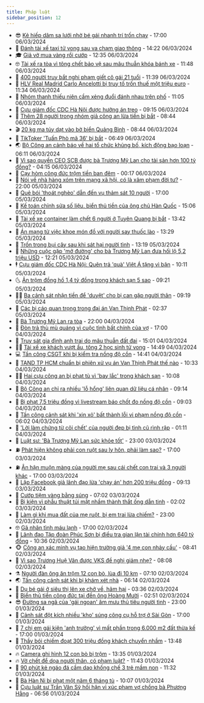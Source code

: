 ```yaml
---
title: Pháp luật
sidebar_position: 12
---
```


<!-- vnexpress-phap-luat:START -->
- 😎 [Kẻ hiếp dâm sa lưới nhờ bé gái nhanh trí trốn chạy](https://vnexpress.net/ke-hiep-dam-sa-luoi-nho-be-gai-nhanh-tri-tron-chay-4719257.html) - 17:00 06/03/2024
- 🥰 [Đánh tài xế taxi tử vong sau va chạm giao thông](https://vnexpress.net/danh-tai-xe-taxi-tu-vong-sau-va-cham-giao-thong-4719280.html) - 14:22 06/03/2024
- 🎓 [Giả vờ mua vàng rồi cướp](https://vnexpress.net/gia-vo-mua-vang-roi-cuop-4719267.html) - 12:35 06/03/2024
- 🤓 [Tài xế ra tòa vì tông chết bảo vệ sau mâu thuẫn khóa bánh xe](https://vnexpress.net/tai-xe-ra-toa-vi-tong-chet-bao-ve-sau-mau-thuan-khoa-banh-xe-4719232.html) - 11:48 06/03/2024
- 🎊 [400 người truy bắt nghi phạm giết cô gái 21 tuổi](https://vnexpress.net/400-nguoi-truy-bat-nghi-pham-giet-co-gai-21-tuoi-4719255.html) - 11:39 06/03/2024
- 🙉 [HLV Real Madrid Carlo Ancelotti bị truy tố trốn thuế một triệu euro](https://vnexpress.net/hlv-real-madrid-carlo-ancelotti-bi-truy-to-tron-thue-mot-trieu-euro-4719250.html) - 11:34 06/03/2024
- 🤡 [Nhóm thanh thiếu niên cầm xẻng đuổi đánh nhau trên phố](https://video.vnexpress.net/nhom-thanh-thieu-nien-cam-xeng-duoi-danh-nhau-tren-pho-4719080.html) - 11:05 06/03/2024
- 🗽 [Cựu giám đốc CDC Hà Nội được hưởng án treo](https://vnexpress.net/cuu-giam-doc-cdc-ha-noi-duoc-huong-an-treo-4719123.html) - 09:15 06/03/2024
- 🌋 [Thêm 28 người trong nhóm giả công an lừa tiền bị bắt](https://vnexpress.net/them-28-nguoi-trong-nhom-gia-cong-an-lua-tien-bi-bat-4719084.html) - 08:44 06/03/2024
- 🎬 [20 kg ma túy dạt vào bờ biển Quảng Bình](https://vnexpress.net/20-kg-ma-tuy-dat-vao-bo-bien-quang-binh-4719132.html) - 08:44 06/03/2024
- 💯 [TikToker &#39;Tuấn Phò mã 36&#39; bị bắt](https://vnexpress.net/tuan-pho-ma-bi-bat-4719091.html) - 06:49 06/03/2024
- 🌏 [Bộ Công an cảnh báo về hai tổ chức khủng bố, kích động bạo loạn](https://vnexpress.net/bo-cong-an-neu-ten-hai-to-chuc-khung-bo-kich-dong-bao-loan-4719062.html) - 06:11 06/03/2024
- 🌊 [Vì sao quyền CEO SCB được bà Trương Mỹ Lan cho tài sản hơn 100 tỷ đồng?](https://vnexpress.net/vi-sao-quyen-ceo-scb-duoc-ba-truong-my-lan-cho-tai-san-hon-100-ty-dong-4718955.html) - 04:15 06/03/2024
- 💂 [Cạy hòm công đức trộm tiền ban đêm](https://video.vnexpress.net/cay-hom-cong-duc-trom-tien-ban-dem-4718849.html) - 00:17 06/03/2024
- 🎡 [Nói về nhà hàng xóm trên mạng xã hội, có là xâm phạm đời tư?](https://vnexpress.net/noi-ve-nha-hang-xom-tren-mang-xa-hoi-co-la-xam-pham-doi-tu-4718265.html) - 22:00 05/03/2024
- 🫶 [Quẻ bói &#39;thoát nghèo&#39; dẫn đến vụ thảm sát 10 người](https://vnexpress.net/que-boi-thoat-ngheo-dan-den-vu-tham-sat-10-nguoi-4718775.html) - 17:00 05/03/2024
- 🐲 [Kế toán chỉnh sửa số liệu, biển thủ tiền của ông chủ Hàn Quốc](https://vnexpress.net/ke-toan-chinh-sua-so-lieu-bien-thu-tien-cua-ong-chu-han-quoc-4718818.html) - 15:06 05/03/2024
- 🚀 [Tài xế xe container làm chết 6 người ở Tuyên Quang bị bắt](https://vnexpress.net/khoi-to-tai-xe-container-lam-chet-6-nguoi-o-tuyen-quang-4718808.html) - 13:42 05/03/2024
- 🎊 [Án mạng từ việc khoe món đồ với người say thuốc lào](https://vnexpress.net/an-mang-tu-viec-khoe-mon-do-voi-nguoi-say-thuoc-lao-4718767.html) - 13:29 05/03/2024
- 🤗 [Trốn trong bụi cây sau khi sát hại người tình](https://vnexpress.net/tron-trong-bui-cay-sau-khi-sat-hai-nguoi-tinh-4718782.html) - 13:19 05/03/2024
- 🗽 [Những cuộc gặp &#39;mở đường&#39; cho bà Trương Mỹ Lan đưa hối lộ 5,2 triệu USD](https://vnexpress.net/nhung-cuoc-gap-mo-duong-cho-ba-truong-my-lan-dua-hoi-lo-5-2-trieu-usd-4717625.html) - 12:21 05/03/2024
- 🕴 [Cựu giám đốc CDC Hà Nội: Quên trả &#39;quà&#39; Việt Á tặng vì bận](https://vnexpress.net/cuu-giam-doc-cdc-ha-noi-quen-tra-qua-viet-a-tang-vi-ban-4718711.html) - 10:11 05/03/2024
- 🌜 [Ăn trộm đồng hồ 1,4 tỷ đồng trong khách sạn 5 sao](https://vnexpress.net/an-trom-dong-ho-1-4-ty-dong-trong-khach-san-5-sao-4718681.html) - 09:21 05/03/2024
- 🧑‍🏫 [Ba cảnh sát nhận tiền để &#39;duyệt&#39; cho bị can gặp người thân](https://vnexpress.net/cuu-doi-truong-trai-tam-giam-nhan-tien-de-cho-bi-can-gap-nguoi-than-4718585.html) - 09:19 05/03/2024
- 🦩 [Các bị cáo quan trọng trong đại án Vạn Thịnh Phát](https://vnexpress.net/nhung-bi-cao-quan-trong-trong-dai-an-van-thinh-phat-4718474.html) - 02:37 05/03/2024
- 💼 [Bà Trương Mỹ Lan ra tòa](https://vnexpress.net/an-ninh-that-chat-tai-phien-xu-ba-truong-my-lan-4718036.html) - 22:00 04/03/2024
- 💫 [Đòn trả thù mù quáng vì cuộc tình bất chính của vợ](https://vnexpress.net/don-tra-thu-mu-quang-vi-cuoc-tinh-bat-chinh-cua-vo-4718316.html) - 17:00 04/03/2024
- 🦅 [Truy sát gia đình anh trai do mâu thuẫn đất đai](https://vnexpress.net/truy-sat-gia-dinh-anh-trai-do-mau-thuan-dat-dai-4718343.html) - 15:01 04/03/2024
- 🧑‍💻 [Tài xế xe khách vượt ẩu, tông 2 học sinh tử vong](https://vnexpress.net/tai-xe-xe-khach-vuot-au-tong-2-hoc-sinh-tu-vong-4718342.html) - 14:49 04/03/2024
- 💻 [Tấn công CSGT khi bị kiểm tra nồng độ cồn](https://video.vnexpress.net/tan-cong-csgt-khi-bi-kiem-tra-nong-do-con-4718332.html) - 14:41 04/03/2024
- 🤠 [TAND TP HCM chuẩn bị phiên xử vụ án Vạn Thịnh Phát thế nào](https://vnexpress.net/tand-tp-hcm-chuan-bi-phien-xu-vu-an-van-thinh-phat-the-nao-4718282.html) - 10:33 04/03/2024
- 🧑‍🏫 [Hai cựu công an bị phạt tù vì &#39;bay lắc&#39; trong khách sạn](https://vnexpress.net/hai-cuu-cong-an-bi-phat-tu-khi-bay-lac-trong-khach-san-4718247.html) - 10:08 04/03/2024
- 🌈 [Bộ Công an chỉ ra nhiều &#39;lỗ hổng&#39; liên quan dữ liệu cá nhân](https://vnexpress.net/nhieu-lo-hong-lien-quan-du-lieu-ca-nhan-4718087.html) - 09:14 04/03/2024
- 🌮 [Bị phạt 7,5 triệu đồng vì livestream báo chốt đo nồng độ cồn](https://vnexpress.net/bi-phat-7-5-trieu-dong-vi-livestream-bao-chot-do-nong-do-con-4718222.html) - 09:03 04/03/2024
- 🐲 [Tấn công cảnh sát khi &#39;xin xỏ&#39; bất thành lỗi vi phạm nồng độ cồn](https://vnexpress.net/tan-cong-canh-sat-khi-xin-xo-bat-thanh-loi-vi-pham-nong-do-con-4718145.html) - 06:02 04/03/2024
- 🧰 [&#39;Lời làm chứng từ cõi chết&#39; của người đẹp bị tình cũ rình rập](https://vnexpress.net/loi-lam-chung-tu-coi-chet-cua-nguoi-dep-bi-tinh-cu-rinh-rap-4717933.html) - 01:11 04/03/2024
- 💄 [Luật sư: &#39;Bà Trương Mỹ Lan sức khỏe tốt&#39;](https://vnexpress.net/luat-su-ba-truong-my-lan-suc-khoe-tot-4717876.html) - 23:00 03/03/2024
- ⛽️ [Phát hiện không phải con ruột sau ly hôn, phải làm sao?](https://vnexpress.net/phat-hien-khong-phai-con-ruot-sau-ly-hon-phai-lam-sao-4717714.html) - 17:00 03/03/2024
- ⛽️ [Ân hận muộn màng của người mẹ sau cái chết con trai và 3 người khác](https://vnexpress.net/an-han-muon-mang-cua-nguoi-me-sau-cai-chet-con-trai-va-3-nguoi-khac-4716931.html) - 17:00 03/03/2024
- 💂 [Lập Facebook giả lãnh đạo lừa &#39;chạy án&#39; hơn 200 triệu đồng](https://vnexpress.net/lap-facebook-gia-lanh-dao-lua-chay-an-hon-200-trieu-dong-4717855.html) - 09:13 03/03/2024
- 🤔 [Cướp tiệm vàng bằng súng](https://vnexpress.net/cuop-tiem-vang-bang-sung-4717845.html) - 07:02 03/03/2024
- 🧐 [Bị kiện vì phẫu thuật túi mật nhầm thành thắt ống dẫn tinh](https://vnexpress.net/bi-kien-vi-phau-thuat-tui-mat-nham-thanh-that-ong-dan-tinh-4717704.html) - 02:02 03/03/2024
- 🎃 [Làm gì khi mua đất của mẹ ruột, bị em trai lừa chiếm?](https://vnexpress.net/lam-gi-khi-mua-dat-cua-me-ruot-bi-em-trai-lua-chiem-4715905.html) - 23:00 02/03/2024
- 🤓 [Gã nhân tình máu lạnh](https://vnexpress.net/ga-nhan-tinh-mau-lanh-4716366.html) - 17:00 02/03/2024
- 💃 [Lãnh đạo Tập đoàn Phúc Sơn bị điều tra gian lận tài chính hơn 640 tỷ đồng](https://vnexpress.net/hang-loat-lanh-dao-tap-doan-phuc-son-bi-cao-buoc-sai-pham-gi-4717632.html) - 10:36 02/03/2024
- 🐵 [Công an xác minh vụ tạo hiện trường giả &#39;4 mẹ con nhảy cầu&#39;](https://vnexpress.net/cong-an-lap-ho-so-xu-ly-vu-tao-hien-truong-gia-4-me-con-tu-tu-4717606.html) - 08:41 02/03/2024
- 🤖 [Vì sao Trương Huệ Vân được VKS đề nghị giảm nhẹ?](https://vnexpress.net/vi-sao-truong-hue-van-duoc-vks-de-nghi-giam-nhe-4716752.html) - 08:08 02/03/2024
- ⚗️ [Người đàn ông ăn trộm 12 con bò, lùa đi 10 km](https://vnexpress.net/nguoi-dan-ong-an-trom-12-con-bo-lua-di-10-km-4717562.html) - 07:10 02/03/2024
- 🌏 [Tấn công cảnh sát khi bị khám xét nhà](https://vnexpress.net/tan-cong-canh-sat-khi-bi-kham-xet-nha-4717556.html) - 06:14 02/03/2024
- 🦆 [Dụ bé gái ở siêu thị lên xe chở về, hãm hại](https://vnexpress.net/du-be-gai-o-sieu-thi-len-xe-cho-ve-ham-hai-4717506.html) - 03:36 02/03/2024
- 🐎 [Biển thủ tiền công đức tại đền ông Hoàng Mười](https://vnexpress.net/bien-thu-tien-cong-duc-tai-den-ong-hoang-muoi-4717474.html) - 02:51 02/03/2024
- 😎 [Đường sa ngã của &#39;gái ngoan&#39; âm mưu thủ tiêu người tình](https://vnexpress.net/duong-sa-nga-cua-gai-ngoan-am-muu-thu-tieu-nguoi-tinh-4717351.html) - 23:00 01/03/2024
- 💪 [Cảnh sát đột kích nhiều &#39;kho&#39; súng công cụ hỗ trợ ở Sài Gòn](https://vnexpress.net/canh-sat-dot-kich-nhieu-kho-sung-cong-cu-ho-tro-o-sai-gon-4717398.html) - 17:00 01/03/2024
- 🤡 [7 chị em gái kiện &#39;anh trưởng&#39; vì mất phần trong 6.000 m2 đất thừa kế](https://vnexpress.net/8-chi-em-gai-kien-anh-truong-vi-mat-phan-trong-6-000-m2-dat-thua-ke-4717126.html) - 17:00 01/03/2024
- 🌁 [Thầy bói chiếm đoạt 300 triệu đồng khách chuyển nhầm](https://vnexpress.net/thay-boi-chiem-doat-300-trieu-dong-khach-chuyen-nham-4717371.html) - 13:48 01/03/2024
- 🔥 [Camera ghi hình 12 con bò bị trộm](https://vnexpress.net/camera-ghi-hinh-12-con-bo-bi-trom-4717330.html) - 13:35 01/03/2024
- 🔥 [Vờ chết để dọa người thân, có phạm luật?](https://vnexpress.net/vo-chet-de-doa-nguoi-than-co-pham-luat-4717294.html) - 11:43 01/03/2024
- 👺 [90 phút kẻ ngáo đá cầm dao khống chế 3 trẻ mầm non](https://vnexpress.net/90-phut-ke-ngao-da-cam-dao-khong-che-3-tre-mam-non-4717346.html) - 11:32 01/03/2024
- 🎊 [Bà Hàn Ni bị phạt một năm 6 tháng tù](https://vnexpress.net/ba-han-ni-bi-phat-mot-nam-6-thang-tu-4717166.html) - 10:07 01/03/2024
- 🎊 [Cựu luật sư Trần Văn Sỹ hối hận vì xúc phạm vợ chồng bà Phương Hằng](https://vnexpress.net/cuu-luat-su-tran-van-sy-hoi-han-vi-xuc-pham-vo-chong-ba-phuong-hang-4716882.html) - 06:56 01/03/2024<!-- vnexpress-phap-luat:END -->
